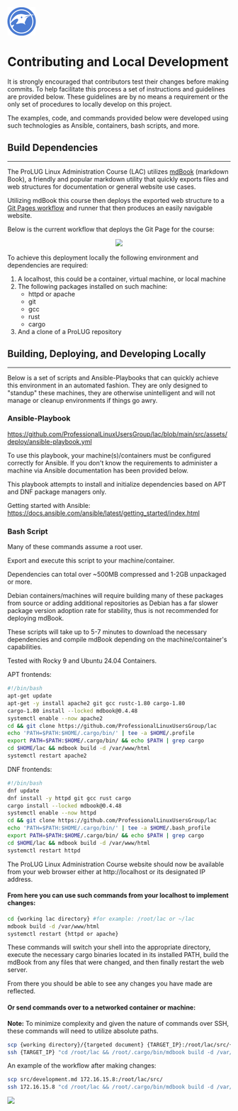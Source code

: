 <div class="flex-container">
        <img src="https://github.com/ProfessionalLinuxUsersGroup/img/blob/main/Assets/Logos/ProLUG_Round_Transparent_LOGO.png?raw=true" width="64" height="64"></img>
    <p>
        <h1>Contributing and Local Development</h1>
    </p>
</div>

It is strongly encouraged that contributors test their changes before making
commits. To help facilitate this process a set of instructions and guidelines
are provided below. These guidelines are by no means a requirement or the only
set of procedures to locally develop on this project.

The examples, code, and commands provided below were developed using such
technologies as Ansible, containers, bash scripts, and more.

## Build Dependencies

---

The ProLUG Linux Administration Course (LAC) utilizes [mdBook](https://github.com/rust-lang/mdBook)
(markdown Book), a friendly and popular markdown utility that quickly exports
files and web structures for documentation or general website use cases.

Utilizing mdBook this course then deploys the exported web structure to a
[Git Pages workflow](https://docs.github.com/en/pages/getting-started-with-github-pages/using-custom-workflows-with-github-pages) and runner that then produces an easily navigable website.

Below is the current workflow that deploys the Git Page for the course:

<div style="text-align: center;">

<img src="./assets/images/workflow.png" style="border-radius:2%"></img>

</div>

To achieve this deployment locally the following environment and dependencies are
required:

1. A localhost, this could be a container, virtual machine, or local machine
2. The following packages installed on such machine:
   - httpd or apache
   - git
   - gcc
   - rust
   - cargo
3. And a clone of a ProLUG repository

## Building, Deploying, and Developing Locally

---

Below is a set of scripts and Ansible-Playbooks that can quickly achieve this
environment in an automated fashion. They are only designed to "standup" these
machines, they are otherwise unintelligent and will not manage or cleanup
environments if things go awry.

### Ansible-Playbook

<https://github.com/ProfessionalLinuxUsersGroup/lac/blob/main/src/assets/deploy/ansible-playbook.yml>

To use this playbook, your machine(s)/containers must be configured correctly for Ansible.
If you don't know the requirements to administer a machine via Ansible documentation
has been provided below.

<div class = warning>
This playbook attempts to install and initialize dependencies based on APT and DNF package managers only.
</div>

Getting started with Ansible:  
<https://docs.ansible.com/ansible/latest/getting_started/index.html>

### Bash Script

Many of these commands assume a root user.

Export and execute this script to your machine/container.

<div class=warning>

Dependencies can total over ~500MB compressed and 1-2GB unpackaged or more.

Debian containers/machines will require building many of these packages from
source or adding additional repositories as Debian has a far slower package
version adoption rate for stability, thus is not recommended for deploying mdBook.

</div>

These scripts will take up to 5-7 minutes to download the necessary dependencies
and compile mdBook depending on the machine/container's capabilities.

Tested with Rocky 9 and Ubuntu 24.04 Containers.

APT frontends:

```bash
#!/bin/bash
apt-get update
apt-get -y install apache2 git gcc rustc-1.80 cargo-1.80
cargo-1.80 install --locked mdbook@0.4.48
systemctl enable --now apache2
cd && git clone https://github.com/ProfessionalLinuxUsersGroup/lac
echo 'PATH=$PATH:$HOME/.cargo/bin/' | tee -a $HOME/.profile
export PATH=$PATH:$HOME/.cargo/bin/ && echo $PATH | grep cargo
cd $HOME/lac && mdbook build -d /var/www/html
systemctl restart apache2
```

DNF frontends:

```bash
#!/bin/bash
dnf update
dnf install -y httpd git gcc rust cargo
cargo install --locked mdbook@0.4.48
systemctl enable --now httpd
cd && git clone https://github.com/ProfessionalLinuxUsersGroup/lac
echo 'PATH=$PATH:$HOME/.cargo/bin/' | tee -a $HOME/.bash_profile
export PATH=$PATH:$HOME/.cargo/bin/ && echo $PATH | grep cargo
cd $HOME/lac && mdbook build -d /var/www/html
systemctl restart httpd
```

The ProLUG Linux Administration Course website should now be available from your
web browser either at http://localhost or its designated IP address.

#### From here you can use such commands from your localhost to implement changes:

```bash
cd {working lac directory} #for example: /root/lac or ~/lac
mdbook build -d /var/www/html
systemctl restart {httpd or apache}
```

These commands will switch your shell into the appropriate directory, execute
the necessary cargo binaries located in its installed PATH, build the mdBook
from any files that were changed, and then finally restart the web server.

From there you should be able to see any changes you have made are reflected.

#### Or send commands over to a networked container or machine:

**Note:** To minimize complexity and given the nature of commands over SSH,
these commands will need to utilize absolute paths.

```bash
scp {working directory}/{targeted document} {TARGET_IP}:/root/lac/src/{targeted document}
ssh {TARGET_IP} "cd /root/lac && /root/.cargo/bin/mdbook build -d /var/www/html && systemctl restart httpd"
```

An example of the workflow after making changes:

```bash
scp src/development.md 172.16.15.8:/root/lac/src/
ssh 172.16.15.8 "cd /root/lac && /root/.cargo/bin/mdbook build -d /var/www/html && systemctl restart httpd"
```

<img src="./assets/images/flow.png"></img>
